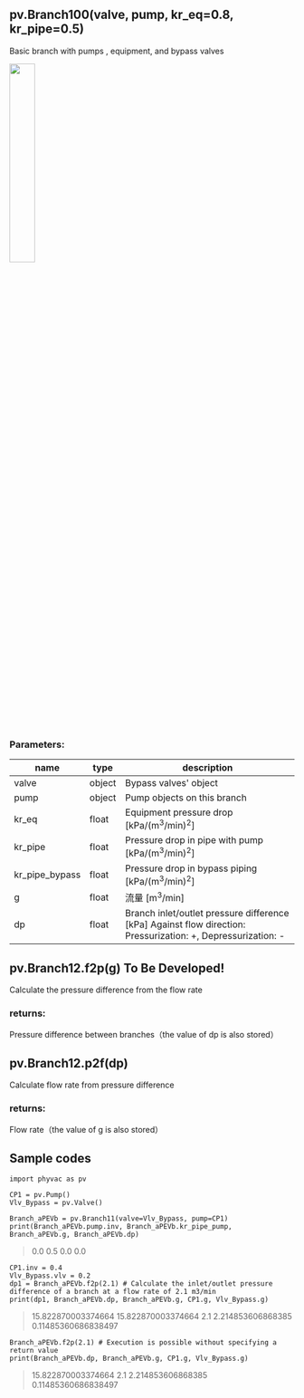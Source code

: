 ## pv.Branch100(valve, pump, kr_eq=0.8, kr_pipe=0.5)
Basic branch with pumps , equipment, and bypass valves
  
<img src="https://user-images.githubusercontent.com/27459538/112748089-86b91200-8ff4-11eb-8a36-dcc765ff2361.png" width=30%>

  
### Parameters:
|  name  |  type  | description |
| ---- | ---- | ---- |
|valve|object|Bypass valves' object|
|pump|object|Pump objects on this branch|
|kr_eq|float|Equipment pressure drop \[kPa/(m<sup>3</sup>/min)<sup>2</sup>]|
|kr_pipe|float|Pressure drop in pipe with pump \[kPa/(m<sup>3</sup>/min)<sup>2</sup>]|
|kr_pipe_bypass|float|Pressure drop in bypass piping \[kPa/(m<sup>3</sup>/min)<sup>2</sup>]|
|g|float|流量 \[m<sup>3</sup>/min] |
|dp|float|Branch inlet/outlet pressure difference [kPa] Against flow direction: Pressurization: +, Depressurization: - |
  
## pv.Branch12.f2p(g) To Be Developed!
Calculate the pressure difference from the flow rate

### returns:
Pressure difference between branches（the value of dp is also stored）
## pv.Branch12.p2f(dp)
Calculate flow rate from pressure difference
  
### returns:
Flow rate（the value of g is also stored）
  
## Sample codes
```
import phyvac as pv

CP1 = pv.Pump()
Vlv_Bypass = pv.Valve()

Branch_aPEVb = pv.Branch11(valve=Vlv_Bypass, pump=CP1)
print(Branch_aPEVb.pump.inv, Branch_aPEVb.kr_pipe_pump, Branch_aPEVb.g, Branch_aPEVb.dp)
```
> 0.0 0.5 0.0 0.0
```
CP1.inv = 0.4
Vlv_Bypass.vlv = 0.2
dp1 = Branch_aPEVb.f2p(2.1) # Calculate the inlet/outlet pressure difference of a branch at a flow rate of 2.1 m3/min
print(dp1, Branch_aPEVb.dp, Branch_aPEVb.g, CP1.g, Vlv_Bypass.g)
```
> 15.822870003374664 15.822870003374664 2.1 2.214853606868385 0.11485360686838497
```
Branch_aPEVb.f2p(2.1) # Execution is possible without specifying a return value
print(Branch_aPEVb.dp, Branch_aPEVb.g, CP1.g, Vlv_Bypass.g)
```
> 15.822870003374664 2.1 2.214853606868385 0.11485360686838497
